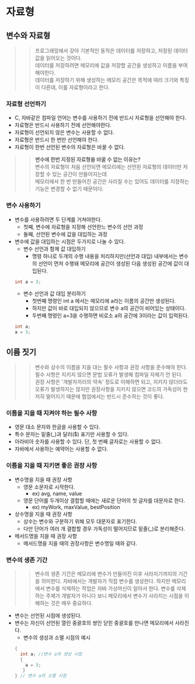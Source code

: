 # 자료형
## 변수와 자료형
>> 프로그래밍에서 갖아 기본적인 동작은 데이터를 저장하고, 저장된 데이터값을 읽어오는 것이다.<br>
>> 데이터를 저장하려면 메모리에 값을 저장할 공간을 생성하고 이름을 부여해야한다.<br>
>> 데이터를 저장하기 위해 생성하는 메모리 공간은 목적에 따라 크기와 특징이 다른데, 이를 자료형이라고 한다.<br>

### 자료형 선언하기
- C, 자바같은 컴파일 언어는 변수를 사용하기 전에 반드시 자료형을 선언해야 한다.
- 자료형은 반드시 사용하기 전에 선언해야한다.
- 자료형이 선언되지 않은 변수는 사용할 수 없다.
- 자료형은 반드시 한 번만 선언해야 한다.
- 자료형이 한번 선언된 변수의 자료형은 바꿀 수 없다.
>> <b>변수에 한번 지정된 자료형을 바꿀 수 없는 이유는?</b><br>
>> 변수의 자료형이 처음 선언되면 메모리에는 선언된 자료형의 데이터만 저장할 수 있는 공간이 만들어지는데<br>
>> 메모리에서 한 번 만들어진 공간은 사라질 수는 있어도 데이터를 지정하는 기능은 변경할 수 없기 때문이다.<br>

### 변수 사용하기
- 변수를 사용하려면 두 단계를 거쳐야한다.
  - 첫째, 변수에 자료형을 지정해 선언한느 변수의 선언 과정
  - 둘째, 선언된 변수에 값을 대입하는 과정
- 변수에 값을 대입하는 시점은 두가지로 나눌 수 있다.
  - 변수 선언과 함께 값 대입하기
    - 명령 하나로 두개의 수행 내용을 처리하지만(선언과 대입) 내부에서는 변수의 선언이 먼저 수행돼 메모리에 공간이 생성된 다음 생성된 공간에 값이 대입된다.
  ``` java
  int a = 3;
  ```
  - 변수 선언과 값 대입 분리하기
    - 첫번째 명령인 int a 에서는 메모리에 a라는 이름의 공간만 생성된다.
    - 하지만 값이 바로 대입되지 않으므로 변수 a의 공간이 비어있는 상태이다.
    - 두번째 명령인 a=3을 수행하면 비로소 a의 공간에 3이라는 값이 입력된다.
  ``` java
  int a;
  a = 3;
  ```
  
## 이름 짓기
>> 변수와 상수의 이름을 지을 대는 필수 사항과 권장 사항을 준수해야 한다.<br>
>> 필수 사항은 지키지 않으면 문법 오류가 발생해 컴파일 자체가 안 된다.<br>
>> 권장 사항은 '개발자끼리의 약속' 정도로 이해하면 되고, 지키지 않더라도 오류가 발생하지는 않지만 권장사항을 지키지 않으면 코드의 가독성이 현저히 떨어지기 때문에 협업에서는 반드시 준수하는 것이 좋다. 
### 이름을 지을 때 지켜야 하는 필수 사항
- 영문 대소 문자와 한글을 사용할 수 있다.
- 특수 문자는 밑줄(_)과 달러($) 표기만 사용할 수 있다.
- 아라비아 숫자를 사용할 수 있다. 단, 첫 번째 글자로는 사용할 수 없다.
- 자바에서 사용하는 예약어는 사용할 수 없다.
### 이름을 지을 때 지키면 좋은 권장 사항
- 변수명을 지을 때 권장 사항
  - 영문 소문자로 시작한다.
    - ex) avg, name, value
  - 영문 단어를 두개이상 결합할 때에는 새로운 단어의 첫 글자를 대문자로 한다.
    - ex) myWork, maxValue, bestPosition
- 상수명을 지을 때 권장 사항
  - 상수는 변수와 구분하기 위해 모두 대문자로 표기한다.
  - 다만 단어가 여러 개 결합할 경우 가독성이 떨어지므로 밑줄(_)로 분리해준다.
- 메서드명을 지을 때 권장 사항
  - 메서드명을 지을 때의 권장사항은 변수명일 때와 같다.
### 변수의 생존 기간
>> 변수의 생존 기간은 메모리에 변수가 만들어진 이후 사라지기까지의 기간을 의미한다.
>> 자바에서는 개발자가 직접 변수를 생성한다.
>> 하지만 메모리에서 변수를 삭제하는 작업은 자바 가상머신이 알아서 한다.
>> 변수를 삭제하는 주체가 개발자가 아니다 보니 메모리에서 변수가 사라지는 시점을 이해하는 것은 매우 중요하다.
- 변수는 선언된 시점에 생성된다.
- 변수는 자신이 선언된 열린 중괄호의 쌍인 닫힌 중괄호를 만나면 메모리에서 사라진다.
  - 변수의 생성과 소멸 시점의 예시
  ```java
  {
    int a; //변수 a의 생성 시점
    {
      a = 3;
     }
  } // 변수 a의 소멸 시점
  ```
